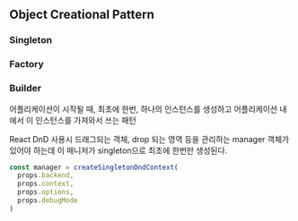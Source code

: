## Object Creational Pattern

### Singleton

### Factory

### Builder

어플리케이션이 시작될 때, 최초에 한번, 하나의 인스턴스를 생성하고 어플리케이션 내에서 이 인스턴스를 가져와서 쓰는 패턴

React DnD 사용시 드래그되는 객체, drop 되는 영역 등을 관리하는 manager 객체가 있어야 하는데 이 매니저가 singleton으로 최초에 한번만 생성된다.

```ts
const manager = createSingletonDndContext(
  props.backend,
  props.context,
  props.options,
  props.debugMode
)
```
